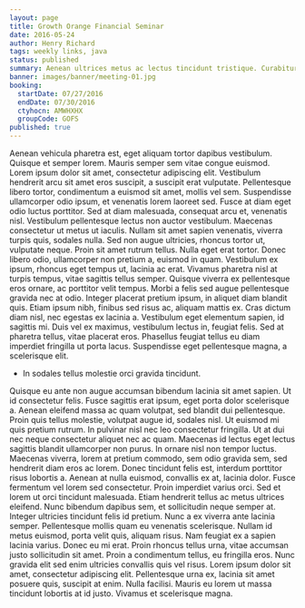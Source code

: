 ```yaml
---
layout: page
title: Growth Orange Financial Seminar
date: 2016-05-24
author: Henry Richard
tags: weekly links, java
status: published
summary: Aenean ultrices metus ac lectus tincidunt tristique. Curabitur non.
banner: images/banner/meeting-01.jpg
booking:
  startDate: 07/27/2016
  endDate: 07/30/2016
  ctyhocn: AMWHXHX
  groupCode: GOFS
published: true
---
```

Aenean vehicula pharetra est, eget aliquam tortor dapibus vestibulum. Quisque et semper lorem. Mauris semper sem vitae congue euismod. Lorem ipsum dolor sit amet, consectetur adipiscing elit. Vestibulum hendrerit arcu sit amet eros suscipit, a suscipit erat vulputate. Pellentesque libero tortor, condimentum a euismod sit amet, mollis vel sem. Suspendisse ullamcorper odio ipsum, et venenatis lorem laoreet sed. Fusce at diam eget odio luctus porttitor. Sed at diam malesuada, consequat arcu et, venenatis nisl. Vestibulum pellentesque lectus non auctor vestibulum. Maecenas consectetur ut metus ut iaculis. Nullam sit amet sapien venenatis, viverra turpis quis, sodales nulla. Sed non augue ultricies, rhoncus tortor ut, vulputate neque. Proin sit amet rutrum tellus. Nulla eget erat tortor.
Donec libero odio, ullamcorper non pretium a, euismod in quam. Vestibulum ex ipsum, rhoncus eget tempus ut, lacinia ac erat. Vivamus pharetra nisl at turpis tempus, vitae sagittis tellus semper. Quisque viverra ex pellentesque eros ornare, ac porttitor velit tempus. Morbi a felis sed augue pellentesque gravida nec at odio. Integer placerat pretium ipsum, in aliquet diam blandit quis. Etiam ipsum nibh, finibus sed risus ac, aliquam mattis ex. Cras dictum diam nisl, nec egestas ex lacinia a. Vestibulum eget elementum sapien, id sagittis mi. Duis vel ex maximus, vestibulum lectus in, feugiat felis. Sed at pharetra tellus, vitae placerat eros. Phasellus feugiat tellus eu diam imperdiet fringilla ut porta lacus. Suspendisse eget pellentesque magna, a scelerisque elit.

* In sodales tellus molestie orci gravida tincidunt.

Quisque eu ante non augue accumsan bibendum lacinia sit amet sapien. Ut id consectetur felis. Fusce sagittis erat ipsum, eget porta dolor scelerisque a. Aenean eleifend massa ac quam volutpat, sed blandit dui pellentesque. Proin quis tellus molestie, volutpat augue id, sodales nisl. Ut euismod mi quis pretium rutrum. In pulvinar nisl nec leo consectetur fringilla. Ut at dui nec neque consectetur aliquet nec ac quam. Maecenas id lectus eget lectus sagittis blandit ullamcorper non purus. In ornare nisl non tempor luctus. Maecenas viverra, lorem at pretium commodo, sem odio gravida sem, sed hendrerit diam eros ac lorem. Donec tincidunt felis est, interdum porttitor risus lobortis a. Aenean at nulla euismod, convallis ex at, lacinia dolor. Fusce fermentum vel lorem sed consectetur. Proin imperdiet varius orci. Sed et lorem ut orci tincidunt malesuada.
Etiam hendrerit tellus ac metus ultrices eleifend. Nunc bibendum dapibus sem, et sollicitudin neque semper at. Integer ultricies tincidunt felis id pretium. Nunc a ex viverra ante lacinia semper. Pellentesque mollis quam eu venenatis scelerisque. Nullam id metus euismod, porta velit quis, aliquam risus. Nam feugiat ex a sapien lacinia varius. Donec eu mi erat. Proin rhoncus tellus urna, vitae accumsan justo sollicitudin sit amet. Proin a condimentum tellus, eu fringilla eros. Nunc gravida elit sed enim ultricies convallis quis vel risus. Lorem ipsum dolor sit amet, consectetur adipiscing elit. Pellentesque urna ex, lacinia sit amet posuere quis, suscipit at enim. Nulla facilisi. Mauris eu lorem ut massa tincidunt lobortis at id justo. Vivamus et scelerisque magna.
